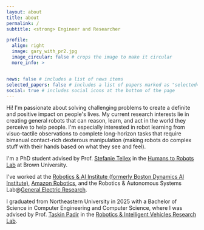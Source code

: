 ```yaml
---
layout: about
title: about
permalink: /
subtitle: <strong> Engineer and Researcher

profile:
  align: right
  image: gary_with_pr2.jpg
  image_circular: false # crops the image to make it circular
  more_info: >


news: false # includes a list of news items
selected_papers: false # includes a list of papers marked as "selected={true}"
social: true # includes social icons at the bottom of the page
---
```


Hi! I'm passionate about solving challenging problems to create a definite and positive impact on people's lives. 
My current research interests lie in creating general robots that can reason, learn, and act in 
the world they perceive to help people. I'm especially interested in robot learning from visuo-tactile observations 
to complete long-horizon tasks that require bimanual contact-rich dexterous manipulation (making robots do complex stuff with their hands based on what they see and feel).

I'm a PhD student advised by Prof. [Stefanie Tellex](https://www.linkedin.com/in/stefanie-tellex-38468818/) in the [Humans to Robots Lab](https://h2r.cs.brown.edu/) at Brown University.

I've worked at the [Robotics & AI Institute (formerly Boston Dynamics AI Institute)](https://rai-inst.com/),
 [Amazon Robotics](https://www.linkedin.com/company/amazon-fulfillment-technologies-robotics/p), and
 the Robotics & Autonomous Systems Lab@[General Electric Research](https://www.linkedin.com/company/geresearch/).

I graduated from Northeastern University in 2025 with a Bachelor of Science in Computer Engineering and Computer Science, where I was advised by Prof. [Taskin Padir](https://www.linkedin.com/in/tpadir/)
in the [Robotics & Intelligent Vehicles Research Lab](https://robot.neu.edu/).